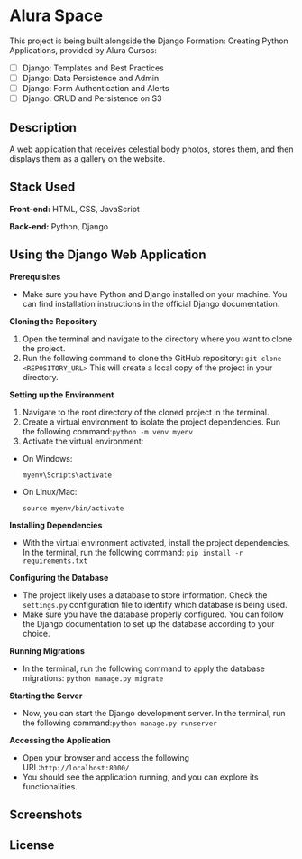 
# Alura Space

This project is being built alongside the Django Formation: Creating Python Applications, provided by Alura Cursos:
- [ ] Django: Templates and Best Practices
- [ ] Django: Data Persistence and Admin
- [ ] Django: Form Authentication and Alerts
- [ ] Django: CRUD and Persistence on S3

## Description
A web application that receives celestial body photos, stores them, and then displays them as a gallery on the website.


## Stack Used

**Front-end:** HTML, CSS, JavaScript

**Back-end:** Python, Django


## Using the Django Web Application

**Prerequisites**
- Make sure you have Python and Django installed on your machine. You can find installation instructions in the official Django documentation.

**Cloning the Repository**
1. Open the terminal and navigate to the directory where you want to clone the project.
2. Run the following command to clone the GitHub repository: `git clone <REPOSITORY_URL>`
This will create a local copy of the project in your directory.

**Setting up the Environment**
1. Navigate to the root directory of the cloned project in the terminal.
2. Create a virtual environment to isolate the project dependencies. Run the following command:`python -m venv myenv`
3. Activate the virtual environment:
- On Windows:
  ```
  myenv\Scripts\activate
  ```
- On Linux/Mac:
  ```
  source myenv/bin/activate
  ```

**Installing Dependencies**
- With the virtual environment activated, install the project dependencies. In the terminal, run the following command: `pip install -r requirements.txt`

**Configuring the Database**
- The project likely uses a database to store information. Check the `settings.py` configuration file to identify which database is being used.
- Make sure you have the database properly configured. You can follow the Django documentation to set up the database according to your choice.

**Running Migrations**
- In the terminal, run the following command to apply the database migrations: `python manage.py migrate`

**Starting the Server**
- Now, you can start the Django development server. In the terminal, run the following command:`python manage.py runserver`

**Accessing the Application**
- Open your browser and access the following URL:`http://localhost:8000/`
- You should see the application running, and you can explore its functionalities.

  
## Screenshots




## License


